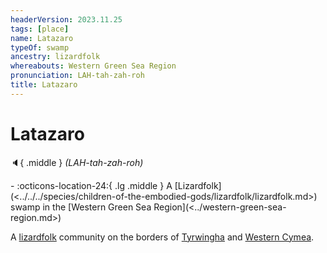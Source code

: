 ```yaml
---
headerVersion: 2023.11.25
tags: [place]
name: Latazaro
typeOf: swamp
ancestry: lizardfolk
whereabouts: Western Green Sea Region
pronunciation: LAH-tah-zah-roh
title: Latazaro
---
```

# Latazaro
:speaker:{ .middle } *(LAH-tah-zah-roh)*  
<div class="grid cards ext-narrow-margin ext-one-column" markdown>
-    :octicons-location-24:{ .lg .middle } A [Lizardfolk](<../../../species/children-of-the-embodied-gods/lizardfolk/lizardfolk.md>) swamp in the [Western Green Sea Region](<../western-green-sea-region.md>)  
</div>


A [lizardfolk](<../../../species/children-of-the-embodied-gods/lizardfolk/lizardfolk.md>) community on the borders of [Tyrwingha](<../../greater-sembara/tyrwingha/tyrwingha.md>) and [Western Cymea](<./western-cymea.md>). 